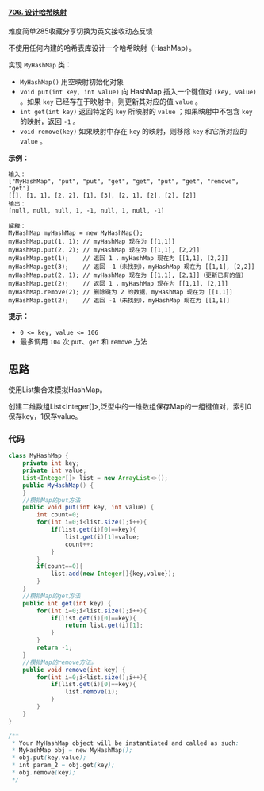 #### [706. 设计哈希映射](https://leetcode-cn.com/problems/design-hashmap/)

难度简单285收藏分享切换为英文接收动态反馈

不使用任何内建的哈希表库设计一个哈希映射（HashMap）。

实现 `MyHashMap` 类：

- `MyHashMap()` 用空映射初始化对象
- `void put(int key, int value)` 向 HashMap 插入一个键值对 `(key, value)` 。如果 `key` 已经存在于映射中，则更新其对应的值 `value` 。
- `int get(int key)` 返回特定的 `key` 所映射的 `value` ；如果映射中不包含 `key` 的映射，返回 `-1` 。
- `void remove(key)` 如果映射中存在 `key` 的映射，则移除 `key` 和它所对应的 `value` 。

 

**示例：**

```
输入：
["MyHashMap", "put", "put", "get", "get", "put", "get", "remove", "get"]
[[], [1, 1], [2, 2], [1], [3], [2, 1], [2], [2], [2]]
输出：
[null, null, null, 1, -1, null, 1, null, -1]

解释：
MyHashMap myHashMap = new MyHashMap();
myHashMap.put(1, 1); // myHashMap 现在为 [[1,1]]
myHashMap.put(2, 2); // myHashMap 现在为 [[1,1], [2,2]]
myHashMap.get(1);    // 返回 1 ，myHashMap 现在为 [[1,1], [2,2]]
myHashMap.get(3);    // 返回 -1（未找到），myHashMap 现在为 [[1,1], [2,2]]
myHashMap.put(2, 1); // myHashMap 现在为 [[1,1], [2,1]]（更新已有的值）
myHashMap.get(2);    // 返回 1 ，myHashMap 现在为 [[1,1], [2,1]]
myHashMap.remove(2); // 删除键为 2 的数据，myHashMap 现在为 [[1,1]]
myHashMap.get(2);    // 返回 -1（未找到），myHashMap 现在为 [[1,1]]
```

 

**提示：**

- `0 <= key, value <= 106`
- 最多调用 `104` 次 `put`、`get` 和 `remove` 方法

## 思路

使用List集合来模拟HashMap。

创建二维数组List<Integer[]>,泛型中的一维数组保存Map的一组键值对，索引0保存key，1保存value。

### 代码

```java
class MyHashMap {
    private int key;
    private int value;
    List<Integer[]> list = new ArrayList<>();
    public MyHashMap() {
    }
	//模拟Map的put方法
    public void put(int key, int value) {
        int count=0;
        for(int i=0;i<list.size();i++){
            if(list.get(i)[0]==key){
                list.get(i)[1]=value;
                count++;
            }
        }
        if(count==0){
            list.add(new Integer[]{key,value});
        }
    }
	//模拟Map的get方法
    public int get(int key) {
        for(int i=0;i<list.size();i++){
            if(list.get(i)[0]==key){
                return list.get(i)[1];
            }
        }
        return -1;
    }
	//模拟Map的remove方法。
    public void remove(int key) {
        for(int i=0;i<list.size();i++){
            if(list.get(i)[0]==key){
                list.remove(i);
            }
        }
    }
}

/**
 * Your MyHashMap object will be instantiated and called as such:
 * MyHashMap obj = new MyHashMap();
 * obj.put(key,value);
 * int param_2 = obj.get(key);
 * obj.remove(key);
 */
```